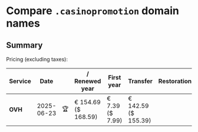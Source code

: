 # Compare `.casinopromotion` domain names

## Summary

Pricing (excluding taxes):

| Service | Date |  | / Renewed year | First year | Transfer | Restoration |
|--|--|--|--|--|--|--|
| **OVH** | 2025-06-23 | 🏆 | € 154.69<br>($ 168.59) | € 7.39<br>($ 7.99) | € 142.59<br>($ 155.39) |  |
